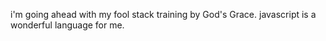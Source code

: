i'm going ahead with my fool stack training by God's Grace.
javascript is a wonderful language for me.
